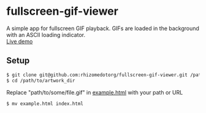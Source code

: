 fullscreen-gif-viewer
=====================

A simple app for fullscreen GIF playback. GIFs are loaded in the background with an ASCII loading indicator.   
[Live demo](http://archive.rhizome.org/darling-rhizomeseries/maja2.html)

Setup
-----

```bash
$ git clone git@github.com:rhizomedotorg/fullscreen-gif-viewer.git /path/to/artwork_dir
$ cd /path/to/artwork_dir
```

Replace "path/to/some/file.gif" in [example.html](example.html) with your path or URL

```bash
$ mv example.html index.html
```
